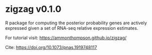 # zigzag v0.1.0
R package for computing the posterior probability genes are actively expressed given a set of RNA-seq relative expression estimates.

For tutorial visit: https://ammonthompson.github.io/zigzag/

Cite: https://doi.org/10.1073/pnas.1919748117
